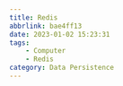 ```yaml
---
title: Redis
abbrlink: bae4ff13
date: 2023-01-02 15:23:31
tags:
    - Computer
    - Redis
category: Data Persistence
---
```

